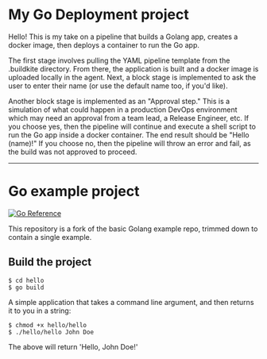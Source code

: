 # My Go Deployment project

Hello! This is my take on a pipeline that builds a Golang app, creates a docker image, then deploys a container to run the Go app.

The first stage involves pulling the YAML pipeline template from the .buildkite directory. From there, the application is built and a docker image is uploaded locally in the agent. Next, a block stage is implemented to ask the user to enter their name (or use the default name too, if you'd like).

Another block stage is implemented as an "Approval step." This is a simulation of what could happen in a production DevOps environment which may need an approval from a team lead, a Release Engineer, etc. If you choose yes, then the pipeline will continue and execute a shell script to run the Go app inside a docker container. The end result should be "Hello (name)!" If you choose no, then the pipeline will throw an error and fail, as the build was not approved to proceed.


---------------------------------------------------------------------------------------------------------------------------------

# Go example project

[![Go Reference](https://pkg.go.dev/badge/golang.org/x/example.svg)](https://pkg.go.dev/golang.org/x/example)

This repository is a fork of the basic Golang example repo, trimmed down to contain a single example.

## Build the project

```
$ cd hello
$ go build
```

A simple application that takes a command line argument, and then returns it to you in a string:

```
$ chmod +x hello/hello
$ ./hello/hello John Doe
```

The above will return 'Hello, John Doe!'
